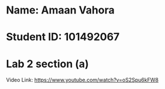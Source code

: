 # Name: Amaan Vahora
# Student ID: 101492067
 # Lab 2 section (a)
Video Link: https://www.youtube.com/watch?v=oS2Spu6kFW8
